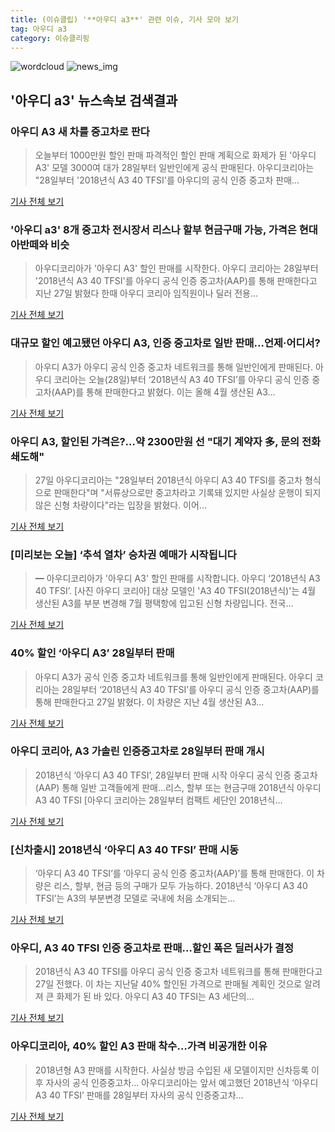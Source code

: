 ```yaml
---
title: (이슈클립) '**아우디 a3**' 관련 이슈, 기사 모아 보기
tag: 아우디 a3
category: 이슈클리핑
---
```

![wordcloud](https://s3.ap-northeast-2.amazonaws.com/lyrics101-wordcloud/2018-08-28-1535423380.png)
![news_img](https://user-images.githubusercontent.com/42597476/44507050-1206f400-a6e4-11e8-8d98-7ffbfebb353f.png)
## **'**아우디 a3**'** 뉴스속보 검색결과
### 아우디 A3 새 차를 중고차로 판다

>오늘부터 1000만원 할인 판매 파격적인 할인 판매 계획으로 화제가 된 '아우디 A3' 모델 3000여 대가 28일부터 일반인에게 공식 판매된다. 아우디코리아는 "28일부터 '2018년식 A3 40 TFSI'를 아우디의 공식 인증 중고차 판매...

<a href="http://biz.chosun.com/site/data/html_dir/2018/08/27/2018082703644.html?utm_source=naver&utm_medium=original&utm_campaign=biz" target="_blank">기사 전체 보기</a>

### '**아우디 a3**' 8개 중고차 전시장서 리스나 할부 현금구매 가능, 가격은 현대 아반떼와 비슷

>아우디코리아가 '아우디 A3' 할인 판매를 시작한다. 아우디 코리아는 28일부터 '2018년식 A3 40 TFSI'를 아우디 공식 인증 중고차(AAP)를 통해 판매한다고 지난 27일 밝혔다 한때 아우디 코리아 임직원이나 딜러 전용...

<a href="http://www.yeongnam.com/mnews/newsview.do?mode=newsView&newskey=20180828.990011012585135" target="_blank">기사 전체 보기</a>

### 대규모 할인 예고됐던 아우디 A3, 인증 중고차로 일반 판매...언제·어디서?

>아우디 A3가 아우디 공식 인증 중고차 네트워크를 통해 일반인에게 판매된다. 아우디 코리아는 오늘(28일)부터 ‘2018년식 A3 40 TFSI’를 아우디 공식 인증 중고차(AAP)를 통해 판매한다고 밝혔다. 이는 올해 4월 생산된 A3...

<a href="http://www.kookje.co.kr/news2011/asp/newsbody.asp?code=0300&key=20180828.99099012416" target="_blank">기사 전체 보기</a>

### 아우디 A3, 할인된 가격은?…약 2300만원 선 "대기 계약자 多, 문의 전화 쇄도해"

>27일 아우디코리아는 "28일부터 2018년식 아우디 A3 40 TFSI를 중고차 형식으로 판매한다"며 "서류상으로만 중고차라고 기록돼 있지만 사실상 운행이 되지 않은 신형 차량이다"라는 입장을 밝혔다. 이어...

<a href="http://www.ilyosisa.co.kr/news/articleView.html?idxno=151210" target="_blank">기사 전체 보기</a>

### [미리보는 오늘] ‘추석 열차’ 승차권 예매가 시작됩니다

>━ 아우디코리아가 '아우디 A3' 할인 판매를 시작합니다. 아우디 ‘2018년식 A3 40 TFSI’. [사진 아우디 코리아] 대상 모델인 'A3 40 TFSI(2018년식)'는 4월 생산된 A3를 부분 변경해 7월 평택항에 입고된 신형 차량입니다. 전국...

<a href="http://news.joins.com/article/olink/22511330" target="_blank">기사 전체 보기</a>

### 40% 할인 ‘아우디 A3’ 28일부터 판매

>아우디 A3가 공식 인증 중고차 네트워크를 통해 일반인에게 판매된다. 아우디 코리아는 28일부터 ‘2018년식 A3 40 TFSI’를 아우디 공식 인증 중고차(AAP)를 통해 판매한다고 27일 밝혔다. 이 차량은 지난 4월 생산된 A3...

<a href="http://www.segye.com/content/html/2018/08/27/20180827005487.html?OutUrl=naver" target="_blank">기사 전체 보기</a>

### 아우디 코리아, A3 가솔린 인증중고차로 28일부터 판매 개시

>2018년식 ‘아우디 A3 40 TFSI’, 28일부터 판매 시작 아우디 공식 인증 중고차(AAP) 통해 일반 고객들에게 판매…리스, 할부 또는 현금구매 2018년식 아우디 A3 40 TFSI [아우디 코리아는 28일부터 컴팩트 세단인 2018년식...

<a href="http://view.asiae.co.kr/news/view.htm?idxno=2018082711041182579" target="_blank">기사 전체 보기</a>

### [신차출시] 2018년식 ‘아우디 A3 40 TFSI’ 판매 시동

>‘아우디 A3 40 TFSI’를 ‘아우디 공식 인증 중고차(AAP)’를 통해 판매한다. 이 차량은 리스, 할부, 현금 등의 구매가 모두 가능하다. 2018년식 ‘아우디 A3 40 TFSI’는 A3의 부분변경 모델로 국내에 처음 소개되는...

<a href="http://www.lawissue.co.kr/view.php?ud=201808271452156767191f6c6e_12" target="_blank">기사 전체 보기</a>

### 아우디, A3 40 TFSI 인증 중고차로 판매…할인 폭은 딜러사가 결정

>2018년식 A3 40 TFSI를 아우디 공식 인증 중고차 네트워크를 통해 판매한다고 27일 전했다. 이 차는 지난달 40% 할인된 가격으로 판매될 계획인 것으로 알려져 큰 화제가 된 바 있다. 아우디 A3 40 TFSI는 A3 세단의...

<a href="http://biz.chosun.com/site/data/html_dir/2018/08/27/2018082702322.html" target="_blank">기사 전체 보기</a>

### 아우디코리아, 40% 할인 A3 판매 착수…가격 비공개한 이유

>2018년형 A3 판매를 시작한다. 사실상 방금 수입된 새 모델이지만 신차등록 이후 자사의 공식 인증중고차... 아우디코리아는 앞서 예고했던 2018년식 ‘아우디 A3 40 TFSI’ 판매를 28일부터 자사의 공식 인증중고차...

<a href="http://www.etoday.co.kr/news/section/newsview.php?idxno=1656474" target="_blank">기사 전체 보기</a>


